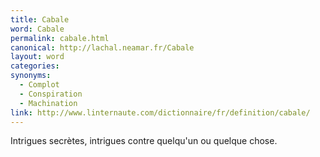 ```yaml
---
title: Cabale
word: Cabale
permalink: cabale.html
canonical: http://lachal.neamar.fr/Cabale
layout: word
categories:
synonyms:
  - Complot
  - Conspiration
  - Machination
link: http://www.linternaute.com/dictionnaire/fr/definition/cabale/
---
```


Intrigues secrètes, intrigues contre quelqu'un ou quelque chose.

